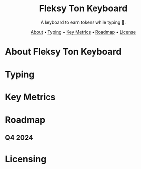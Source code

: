 <h1 align="center">Fleksy Ton Keyboard</h1>
<p align="center">
A keyboard to earn tokens while typing 💁.
</p>

<p align="center">
  <a href="#about-fleksy-ton-keyboard">About</a> •
  <a href="#typing">Typing</a> •
  <a href="#key-metrics">Key Metrics</a> •
  <a href="#roadmap">Roadmap</a> •
  <a href="#licensing">License</a>

  <br>
</p>


# About Fleksy Ton Keyboard

# Typing

# Key Metrics

# Roadmap

## Q4 2024

# Licensing




